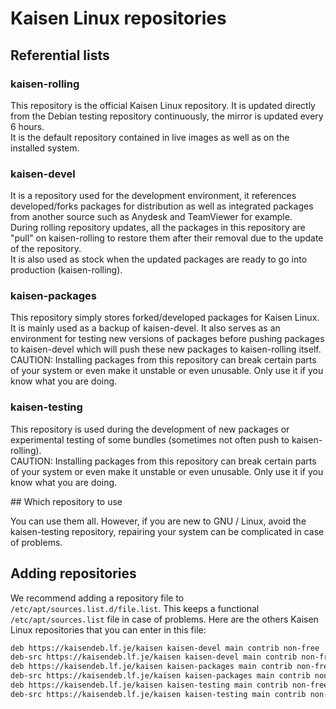 # Kaisen Linux repositories

## Referential lists

### kaisen-rolling
This repository is the official Kaisen Linux repository. It is updated directly from the Debian testing repository continuously, the mirror is updated every 6 hours.  
It is the default repository contained in live images as well as on the installed system.

### kaisen-devel
It is a repository used for the development environment, it references developed/forks packages for distribution as well as integrated packages from another source such as Anydesk and TeamViewer for example.  
During rolling repository updates, all the packages in this repository are "pull" on kaisen-rolling to restore them after their removal due to the update of the repository.  
It is also used as stock when the updated packages are ready to go into production (kaisen-rolling).

### kaisen-packages
This repository simply stores forked/developed packages for Kaisen Linux. It is mainly used as a backup of kaisen-devel. It also serves as an environment for testing new versions of packages before pushing packages to kaisen-devel which will push these new packages to kaisen-rolling itself.  
CAUTION: Installing packages from this repository can break certain parts of your system or even make it unstable or even unusable. Only use it if you know what you are doing.

### kaisen-testing
This repository is used during the development of new packages or experimental testing of some bundles (sometimes not often push to kaisen-rolling).  
CAUTION: Installing packages from this repository can break certain parts of your system or even make it unstable or even unusable. Only use it if you know what you are doing.  

## Which repository to use

You can use them all. However, if you are new to GNU / Linux, avoid the kaisen-testing repository, repairing your system can be complicated in case of problems.

## Adding repositories

We recommend adding a repository file to `/etc/apt/sources.list.d/file.list`. This keeps a functional `/etc/apt/sources.list` file in case of problems.
Here are the others Kaisen Linux repositories that you can enter in this file:

```bash
deb https://kaisendeb.lf.je/kaisen kaisen-devel main contrib non-free
deb-src https://kaisendeb.lf.je/kaisen kaisen-devel main contrib non-free
deb https://kaisendeb.lf.je/kaisen kaisen-packages main contrib non-free
deb-src https://kaisendeb.lf.je/kaisen kaisen-packages main contrib non-free
deb https://kaisendeb.lf.je/kaisen kaisen-testing main contrib non-free
deb-src https://kaisendeb.lf.je/kaisen kaisen-testing main contrib non-free
```